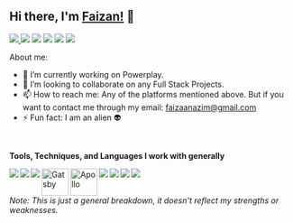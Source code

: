 ## Hi there, I'm [Faizan!](https://mdfaizan7.github.io) 👋

<a href="https://www.instagram.com/md_faizan7/"> <img src="https://img.icons8.com/fluent/48/000000/instagram-new.png"/> </a>
<a href="https://t.me/mdfaizan7"><img src="https://img.icons8.com/color/48/000000/telegram-app.png"/></a>
<a href="https://www.linkedin.com/in/mohammad-faizan-azim-8a84b1142/"><img src="https://img.icons8.com/fluent/48/000000/linkedin.png"/></a>
<a href="https://www.reddit.com/user/faizu07"><img src="https://img.icons8.com/fluent/48/000000/reddit.png"/></a>
<a href="https://angel.co/u/mdfaizan7"><img src="https://img.icons8.com/color/48/000000/angelist.png"/></a>
<a href="https://dev.to/mdfaizan7"><img src="https://img.icons8.com/windows/48/000000/dev.png"/></a>
<br />

About me:

- 🔭 I’m currently working on Powerplay.
- 👯 I’m looking to collaborate on any Full Stack Projects.
- 📫 How to reach me: Any of the platforms mentioned above. But if you want to contact me through my email: <a href="mailto:faizaanazim@gmail.com">faizaanazim@gmail.com</a> 
- ⚡ Fun fact: I am an alien :alien:
<!-- - 😄 Pronouns: ...
- ⚡ Fun fact: ... -->

<br/>

**Tools, Techniques, and Languages I work with generally**

<img align="left" src="https://img.icons8.com/color/48/000000/javascript.png"/>
<img align="left" src="https://img.icons8.com/color/48/000000/golang.png"/>
<img align="left" src="https://img.icons8.com/officel/48/000000/react.png"/>
<img align="left" alt="Gatsby" src="https://i.imgur.com/SctOfpG.png" width=48/>
<img align="left" alt="Apollo" src="https://i.imgur.com/lqY4TF1.pngv" width=48/>
<img align="left" src="https://img.icons8.com/color/48/000000/graphql.png"/>
<img align="left" src="https://img.icons8.com/color/48/000000/nodejs.png"/>
<img align="left" src="https://img.icons8.com/color/48/000000/mongodb.png"/>
<img align="left" src="https://img.icons8.com/color/48/000000/postgreesql.png"/>

<br/><br/>

<p><i>Note: This is just a general breakdown, it doesn't reflect my strengths or weaknesses.</i></p>
